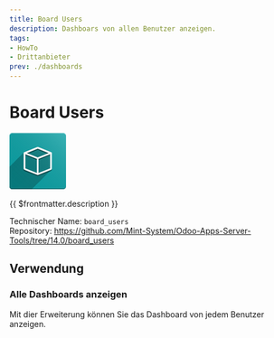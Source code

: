 ```yaml
---
title: Board Users
description: Dashboars von allen Benutzer anzeigen.
tags:
- HowTo
- Drittanbieter
prev: ./dashboards
---
```

# Board Users

![icon_oms_box](attachments/icon_oms_box.png)

{{ $frontmatter.description }}

Technischer Name: `board_users`\
Repository: <https://github.com/Mint-System/Odoo-Apps-Server-Tools/tree/14.0/board_users>

## Verwendung

### Alle Dashboards anzeigen

Mit dier Erweiterung können Sie das Dashboard von jedem Benutzer anzeigen.